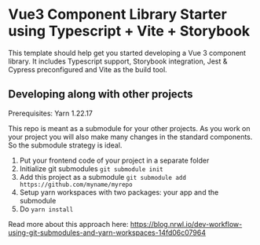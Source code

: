 # Vue3 Component Library Starter using Typescript + Vite + Storybook

This template should help get you started developing a Vue 3 component library.
It includes Typescript support, Storybook integration, Jest & Cypress preconfigured and Vite as the build tool.

## Developing along with other projects

Prerequisites: Yarn 1.22.17

This repo is meant as a submodule for your other projects. As you work on your project you will also make many changes
in the standard components. So the submodule strategy is ideal.

1) Put your frontend code of your project in a separate folder
2) Initialize git submodules ```git submodule init```
3) Add this project as a submodule ```git submodule add https://github.com/myname/myrepo```
4) Setup yarn workspaces with two packages: your app and the submodule
5) Do ```yarn install```

Read more about this approach here: https://blog.nrwl.io/dev-workflow-using-git-submodules-and-yarn-workspaces-14fd06c07964
